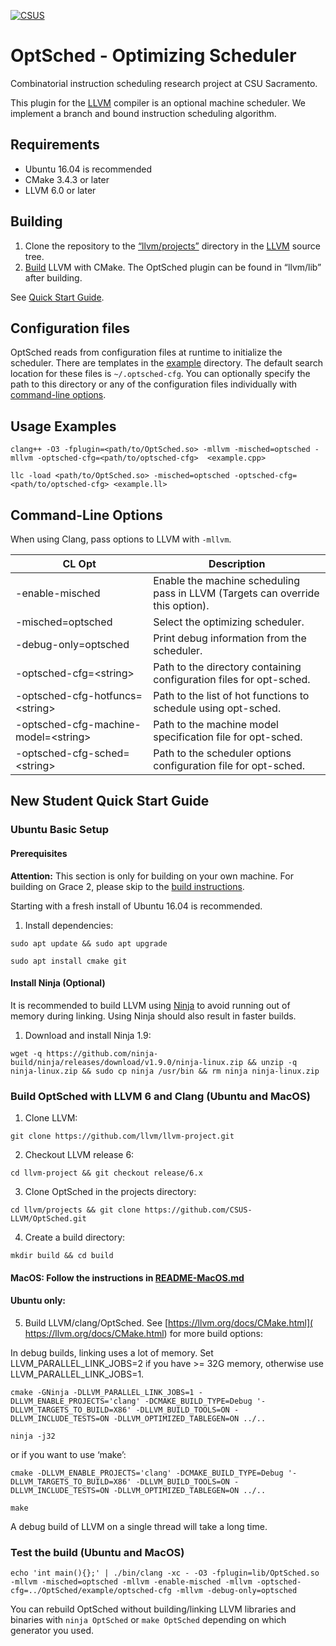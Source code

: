 [![CSUS](http://www.csus.edu/Brand/assets/Logos/Core/Primary/Stacked/Primary_Stacked_3_Color_wht_hndTN.png)](http://www.csus.edu/)

# OptSched - Optimizing Scheduler
Combinatorial instruction scheduling research project at CSU Sacramento.

This plugin for the [LLVM](https://llvm.org/) compiler is an optional machine scheduler. We implement a branch and bound instruction scheduling algorithm.

## Requirements

- Ubuntu 16.04 is recommended
- CMake 3.4.3 or later
- LLVM 6.0 or later

## Building

1. Clone the repository to the [“llvm/projects”](https://github.com/llvm/llvm-project/tree/master/llvm/projects) directory in the [LLVM](https://llvm.org/) source tree.
2. [Build](https://llvm.org/docs/CMake.html) LLVM with CMake. The OptSched plugin can be found in “llvm/lib” after building.

See [Quick Start Guide](#New-Student-Quick-Start-Guide).

## Configuration files

OptSched reads from configuration files at runtime to initialize the scheduler. There are templates in the [example](https://github.com/OptSched/OptSched/tree/master/example/optsched-cfg) directory. The default search location for these files is ```~/.optsched-cfg```. You can optionally specify the path to this directory or any of the configuration files individually with [command-line options](#Command-Line-Options).

## Usage Examples

`clang++ -O3 -fplugin=<path/to/OptSched.so> -mllvm -misched=optsched -mllvm -optsched-cfg=<path/to/optsched-cfg>  <example.cpp>`
  
`llc -load <path/to/OptSched.so> -misched=optsched -optsched-cfg=<path/to/optsched-cfg> <example.ll>`
  
## Command-Line Options

When using Clang, pass options to LLVM with `-mllvm`.

| CL Opt | Description |
| ------ | ----------- |
| -enable-misched | Enable the machine scheduling pass in LLVM (Targets can override this option). |
| -misched=optsched | Select the optimizing scheduler. |
| -debug-only=optsched | Print debug information from the scheduler. |
| -optsched-cfg=\<string\> | Path to the directory containing configuration files for opt-sched. |
| -optsched-cfg-hotfuncs=\<string\> | Path to the list of hot functions to schedule using opt-sched. |
| -optsched-cfg-machine-model=\<string\> | Path to the machine model specification file for opt-sched. |
| -optsched-cfg-sched=\<string\> | Path to the scheduler options configuration file for opt-sched. |

## New Student Quick Start Guide

### Ubuntu Basic Setup

#### Prerequisites

**Attention:** This section is only for building on your own machine. For building on Grace 2,
please skip to the [build instructions](#build-optsched-with-llvm-6-and-clang-ubuntu-and-macos).

Starting with a fresh install of Ubuntu 16.04 is recommended.

1. Install dependencies:

`sudo apt update && sudo apt upgrade`

`sudo apt install cmake git`

#### Install Ninja (Optional)

It is recommended to build LLVM using [Ninja](https://ninja-build.org/) to avoid running out of memory during linking. Using Ninja should also result in faster builds.

1. Download and install Ninja 1.9:

`wget -q https://github.com/ninja-build/ninja/releases/download/v1.9.0/ninja-linux.zip && unzip -q ninja-linux.zip && sudo cp ninja /usr/bin && rm ninja ninja-linux.zip`

### Build OptSched with LLVM 6 and Clang (Ubuntu and MacOS)

1. Clone LLVM:

`git clone https://github.com/llvm/llvm-project.git`

2. Checkout LLVM release 6:

`cd llvm-project && git checkout release/6.x` 

3. Clone OptSched in the projects directory:

`cd llvm/projects && git clone https://github.com/CSUS-LLVM/OptSched.git`

4. Create a build directory:

`mkdir build && cd build`

#### MacOS: Follow the instructions in [README-MacOS.md]

#### Ubuntu only:

5. Build LLVM/clang/OptSched. See [https://llvm.org/docs/CMake.html]( https://llvm.org/docs/CMake.html) for more build options:

In debug builds, linking uses a lot of memory. Set LLVM_PARALLEL_LINK_JOBS=2 if you have >= 32G memory, otherwise use LLVM_PARALLEL_LINK_JOBS=1.

`cmake -GNinja -DLLVM_PARALLEL_LINK_JOBS=1 -DLLVM_ENABLE_PROJECTS='clang' -DCMAKE_BUILD_TYPE=Debug '-DLLVM_TARGETS_TO_BUILD=X86' -DLLVM_BUILD_TOOLS=ON -DLLVM_INCLUDE_TESTS=ON -DLLVM_OPTIMIZED_TABLEGEN=ON ../..` 

`ninja -j32`

or if you want to use ‘make’:

`cmake -DLLVM_ENABLE_PROJECTS='clang' -DCMAKE_BUILD_TYPE=Debug '-DLLVM_TARGETS_TO_BUILD=X86' -DLLVM_BUILD_TOOLS=ON -DLLVM_INCLUDE_TESTS=ON -DLLVM_OPTIMIZED_TABLEGEN=ON ../..`

`make`

A debug build of LLVM on a single thread will take a long time.

### Test the build (Ubuntu and MacOS)

`echo 'int main(){};' | ./bin/clang -xc - -O3 -fplugin=lib/OptSched.so -mllvm -misched=optsched -mllvm -enable-misched -mllvm -optsched-cfg=../OptSched/example/optsched-cfg -mllvm -debug-only=optsched`

You can rebuild OptSched without building/linking LLVM libraries and binaries with `ninja OptSched` or `make OptSched` depending on which generator you used.

[README-MacOS.md]: README-MacOS.md

